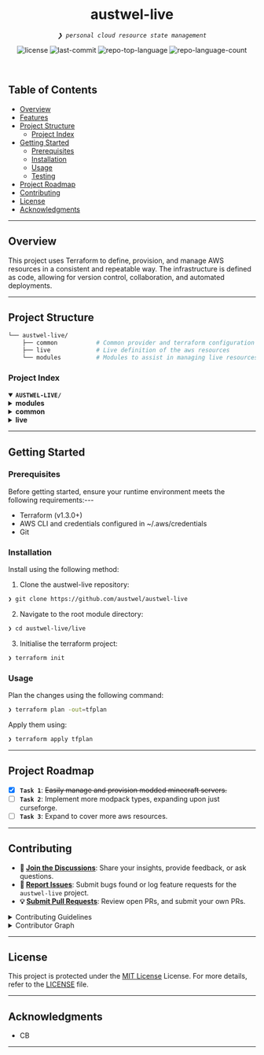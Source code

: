 <p align="center"><h1 align="center">austwel-live</h1></p>
<p align="center">
	<em><code>❯ personal cloud resource state management</code></em>
</p>
<p align="center">
	<img src="https://img.shields.io/github/license/austwel/austwel-live?style=default&logo=opensourceinitiative&logoColor=white&color=0080ff" alt="license">
	<img src="https://img.shields.io/github/last-commit/austwel/austwel-live?style=default&logo=git&logoColor=white&color=0080ff" alt="last-commit">
	<img src="https://img.shields.io/github/languages/top/austwel/austwel-live?style=default&color=0080ff" alt="repo-top-language">
	<img src="https://img.shields.io/github/languages/count/austwel/austwel-live?style=default&color=0080ff" alt="repo-language-count">
</p>
<p align="center"><!-- default option, no dependency badges. -->
</p>
<p align="center">
	<!-- default option, no dependency badges. -->
</p>
<br>

##  Table of Contents

- [ Overview](#-overview)
- [ Features](#-features)
- [ Project Structure](#-project-structure)
  - [ Project Index](#-project-index)
- [ Getting Started](#-getting-started)
  - [ Prerequisites](#-prerequisites)
  - [ Installation](#-installation)
  - [ Usage](#-usage)
  - [ Testing](#-testing)
- [ Project Roadmap](#-project-roadmap)
- [ Contributing](#-contributing)
- [ License](#-license)
- [ Acknowledgments](#-acknowledgments)

---

##  Overview

This project uses Terraform to define, provision, and manage AWS resources in a consistent and repeatable way. The infrastructure is defined as code, allowing for version control, collaboration, and automated deployments.

---

##  Project Structure

```sh
└── austwel-live/
    ├── common           # Common provider and terraform configuration
    ├── live             # Live definition of the aws resources
    └── modules          # Modules to assist in managing live resources
```


###  Project Index
<details open>
	<summary><b><code>AUSTWEL-LIVE/</code></b></summary>
	<details> <!-- modules Submodule -->
		<summary><b>modules</b></summary>
		<blockquote>
      <table>
        <tr>
          <td><b><a href='https://github.com/austwel/austwel-live/blob/master/modules/ebs'>ebs</a></b></td>
				  <td><code>❯ Create an EBS volume.</code></td>
        </tr>
        <tr>
          <td><b><a href='https://github.com/austwel/austwel-live/blob/master/modules/asg'>asg</a></b></td>
				  <td><code>❯ Configure an autoscaling group.</code></td>
        </tr>
        <tr>
          <td><b><a href='https://github.com/austwel/austwel-live/blob/master/modules/minecraft_server'>minecraft_server</a></b></td>
				  <td><code>❯ Provision a minecraft server on an asg with spot or on-demand instances using curseforge modpacks.</code></td>
        </tr>
        <tr>
          <td><b><a href='https://github.com/austwel/austwel-live/blob/master/modules/ec2'>ec2</a></b></td>
				  <td><code>❯ Provision ec2 instances.</code></td>
        </tr>
        <tr>
          <td><b><a href='https://github.com/austwel/austwel-live/blob/master/modules/launch_template'>launch_template</a></b></td>
				  <td><code>❯ Configurable autoscaling group launch template for provisioning spot and on-demand instances.</code></td>
        </tr>
      </table>
		</blockquote>
	</details>
	<details> <!-- common Submodule -->
		<summary><b>common</b></summary>
		<blockquote>
			<table>
			<tr>
				<td><b><a href='https://github.com/austwel/austwel-live/blob/master/common/provider_aws.tf'>provider_aws.tf</a></b></td>
				<td><code>❯ Common AWS provider config.</code></td>
			</tr>
			<tr>
				<td><b><a href='https://github.com/austwel/austwel-live/blob/master/common/terraform.tf'>terraform.tf</a></b></td>
				<td><code>❯ Common terraform config.</code></td>
			</tr>
			</table>
		</blockquote>
	</details>
	<details> <!-- live Submodule -->
		<summary><b>live</b></summary>
		<blockquote>
			<table>
			<tr>
				<td><b><a href='https://github.com/austwel/austwel-live/blob/master/live/provider_aws.tf'>provider_aws.tf</a></b></td>
				<td><code>❯ Live AWS provider config.</code></td>
			</tr>
			<tr>
				<td><b><a href='https://github.com/austwel/austwel-live/blob/master/live/main.tf'>main.tf</a></b></td>
				<td><code>❯ Root module to manage configurations of all submodules.</code></td>
			</tr>
			</table>
			<details>
				<summary><b>minecraft</b></summary>
				<blockquote>
					<details>
						<summary><b>all-the-mods-10</b></summary>
						<blockquote>
							<table>
							<tr>
								<td><b><a href='https://github.com/austwel/austwel-live/blob/master/live/minecraft/all-the-mods-10/main.tf'>main.tf</a></b></td>
								<td><code>❯ A provisioned minecraft server running All The Mods 10.</code></td>
							</tr>
							</table>
						</blockquote>
					</details>
					<details>
						<summary><b>ftb-oceanblock-2</b></summary>
						<blockquote>
							<table>
							<tr>
								<td><b><a href='https://github.com/austwel/austwel-live/blob/master/live/minecraft/ftb-oceanblock-2/main.tf'>main.tf</a></b></td>
								<td><code>❯ A provisioned minecraft server running FTB Oceanblock 2.</code></td>
							</tr>
							</table>
						</blockquote>
					</details>
				</blockquote>
			</details>
		</blockquote>
	</details>
</details>

---
##  Getting Started

###  Prerequisites

Before getting started, ensure your runtime environment meets the following requirements:---

* Terraform (v1.3.0+)
* AWS CLI and credentials configured in ~/.aws/credentials
* Git

###  Installation

Install using the following method:

1. Clone the austwel-live repository:
```sh
❯ git clone https://github.com/austwel/austwel-live
```

2. Navigate to the root module directory:
```sh
❯ cd austwel-live/live
```

3. Initialise the terraform project:
```sh
❯ terraform init
```

###  Usage
Plan the changes using the following command:
```sh
❯ terraform plan -out=tfplan
```

Apply them using:
```sh
❯ terraform apply tfplan
```

---
##  Project Roadmap

- [X] **`Task 1`**: <strike>Easily manage and provision modded minecraft servers.</strike>
- [ ] **`Task 2`**: Implement more modpack types, expanding upon just curseforge.
- [ ] **`Task 3`**: Expand to cover more aws resources.

---

##  Contributing

- **💬 [Join the Discussions](https://github.com/austwel/austwel-live/discussions)**: Share your insights, provide feedback, or ask questions.
- **🐛 [Report Issues](https://github.com/austwel/austwel-live/issues)**: Submit bugs found or log feature requests for the `austwel-live` project.
- **💡 [Submit Pull Requests](https://github.com/austwel/austwel-live/blob/main/CONTRIBUTING.md)**: Review open PRs, and submit your own PRs.

<details closed>
<summary>Contributing Guidelines</summary>

1. **Fork the Repository**: Start by forking the project repository to your github account.
2. **Clone Locally**: Clone the forked repository to your local machine using git.
   ```sh
   git clone https://github.com/austwel/austwel-live
   ```
3. **Create a New Branch**: Always work on a new branch, giving it a descriptive name.
   ```sh
   git checkout -b new-feature-x
   ```
4. **Make Your Changes**: Develop and test your changes locally.
5. **Commit Your Changes**: Commit with a clear message describing your updates.
   ```sh
   git commit -m 'Implemented new feature x.'
   ```
6. **Push to github**: Push the changes to your forked repository.
   ```sh
   git push origin new-feature-x
   ```
7. **Submit a Pull Request**: Create a PR against the original project repository. Clearly describe the changes and their motivations.
8. **Review**: Once your PR is reviewed and approved, it will be merged into the main branch.
</details>

<details closed>
<summary>Contributor Graph</summary>
<br>
<p align="left">
   <a href="https://github.com{/austwel/austwel-live/}graphs/contributors">
      <img src="https://contrib.rocks/image?repo=austwel/austwel-live">
   </a>
</p>
</details>

---

##  License

This project is protected under the [MIT License]([https://choosealicense.com/licenses](https://choosealicense.com/licenses/mit/)) License. For more details, refer to the [LICENSE](https://github.com/austwel/austwel-live/blob/main/LICENSE) file.

---

##  Acknowledgments

- CB

---
